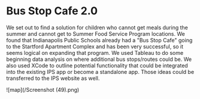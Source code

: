 # Bus Stop Cafe 2.0
We set out to find a solution for children who cannot get meals during the summer and cannot get to Summer Food Service Program locations. We found that Indianapolis Public Schools already had a "Bus Stop Cafe" going to the Startford Apartment Complex and has been very successful, so it seems logical on expanding that program. We used Tableau to do some beginning data analysis on where additional bus stops/routes could be. We also used XCode to outline potential functionality that could be integrated into the existing IPS app or become a standalone app. Those ideas could be transferred to the IPS website as well. 

![map](/Screenshot (49).png)
